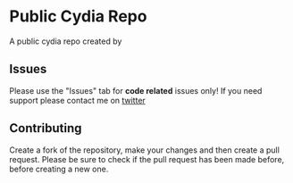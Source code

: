 # Public Cydia Repo

A public cydia repo created by 

## Issues

Please use the "Issues" tab for **code related** issues only! If you need support please contact me on [twitter](https://twitter.com/shp0ng13)

## Contributing

Create a fork of the repository, make your changes and then create a pull request.
Please be sure to check if the pull request has been made before, before creating a new one.
